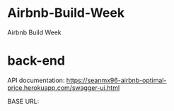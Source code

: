 # Airbnb-Build-Week
Airbnb Build Week

# back-end

API documentation: https://seanmx96-airbnb-optimal-price.herokuapp.com/swagger-ui.html

BASE URL: 
